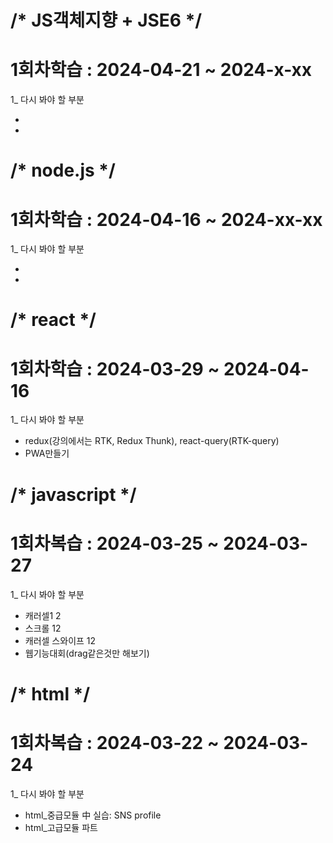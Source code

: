 /* JS객체지향 + JSE6 */ 
======================================================================
1회차학습 : 2024-04-21 ~ 2024-x-xx
======================================================================
1_ 다시 봐야 할 부분 
<ul>
 <li></li>
 <li></li>
</ul>

/* node.js */ 
======================================================================
1회차학습 : 2024-04-16 ~ 2024-xx-xx
======================================================================
1_ 다시 봐야 할 부분 
<ul>
 <li></li>
 <li></li>
</ul>

/* react */ 
======================================================================
1회차학습 : 2024-03-29 ~ 2024-04-16
======================================================================
1_ 다시 봐야 할 부분 
<ul>
 <li>redux(강의에서는 RTK, Redux Thunk), react-query(RTK-query)</li>
 <li>PWA만들기</li>
</ul>
 
/* javascript */ 
======================================================================
1회차복습 : 2024-03-25 ~ 2024-03-27
======================================================================
1_ 다시 봐야 할 부분 

<ul>
 <li>캐러셀1 2</li>
 <li>스크롤 12</li>
 <li>캐러셀 스와이프 12</li>
 <li>웹기능대회(drag같은것만 해보기)</li>
</ul>
 
/* html */ 
======================================================================
1회차복습 : 2024-03-22 ~ 2024-03-24
======================================================================
1_ 다시 봐야 할 부분 

<ul>
 <li>html_중급모듈 中 실습: SNS profile</li>
 <li>html_고급모듈 파트</li>
</ul>
